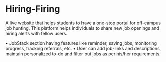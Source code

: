 # Hiring-Firing
A live website that helps students to have a one-stop portal for off-campus job hunting. This platform helps 
individuals to share new job openings and hiring alerts with fellow users.

• JobStack section having features like reminder, saving jobs, monitoring progress, tracking referrals, etc.
• User can add job-links and descriptions, maintain personalized to-do and filter out jobs as per his/her 
requirements.
